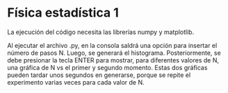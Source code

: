 # Física estadística 1

La ejecución del código necesita las librerías numpy y matplotlib.

Al ejecutar el archivo .py, en la consola saldrá una opción para insertar el número de pasos N. Luego, se generará el histograma.
Posteriormente, se debe presionar la tecla ENTER para mostrar, para diferentes valores de N, una gráfica de N vs el primer y segundo momento.
Estas dos gráficas pueden tardar unos segundos en generarse, porque se repite el experimento varias veces para cada valor de N.
